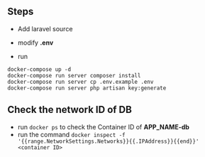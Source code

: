 ## Steps

- Add laravel source

- modify **.env**

- run 
```
docker-compose up -d
docker-compose run server composer install
docker-compose run server cp .env.example .env
docker-compose run server php artisan key:generate
```

## Check the network ID of DB

- run `docker ps` to check the Container ID of **APP_NAME-db**
- run the command `docker inspect -f '{{range.NetworkSettings.Networks}}{{.IPAddress}}{{end}}' <container ID>`
